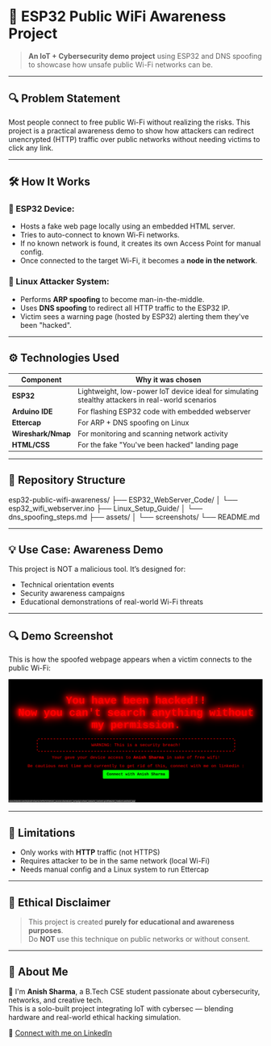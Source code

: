 # 🚨 ESP32 Public WiFi Awareness Project

> **An IoT + Cybersecurity demo project** using ESP32 and DNS spoofing to showcase how unsafe public Wi-Fi networks can be.

---

## 🔍 Problem Statement

Most people connect to free public Wi-Fi without realizing the risks. This project is a practical awareness demo to show how attackers can redirect unencrypted (HTTP) traffic over public networks without needing victims to click any link.

---

## 🛠️ How It Works

### 🔹 ESP32 Device:
- Hosts a fake web page locally using an embedded HTML server.
- Tries to auto-connect to known Wi-Fi networks.
- If no known network is found, it creates its own Access Point for manual config.
- Once connected to the target Wi-Fi, it becomes a **node in the network**.

### 🔹 Linux Attacker System:
- Performs **ARP spoofing** to become man-in-the-middle.
- Uses **DNS spoofing** to redirect all HTTP traffic to the ESP32 IP.
- Victim sees a warning page (hosted by ESP32) alerting them they've been "hacked".

---

## ⚙️ Technologies Used

| Component      | Why it was chosen                              |
|----------------|------------------------------------------------|
| **ESP32**      | Lightweight, low-power IoT device ideal for simulating stealthy attackers in real-world scenarios |
| **Arduino IDE**| For flashing ESP32 code with embedded webserver |
| **Ettercap**   | For ARP + DNS spoofing on Linux                 |
| **Wireshark/Nmap** | For monitoring and scanning network activity |
| **HTML/CSS**   | For the fake "You've been hacked" landing page |

---

## 📂 Repository Structure
esp32-public-wifi-awareness/
├── ESP32_WebServer_Code/
│ └── esp32_wifi_webserver.ino
├── Linux_Setup_Guide/
│ └── dns_spoofing_steps.md
├── assets/
│ └── screenshots/
└── README.md


---

## 💡 Use Case: Awareness Demo

This project is NOT a malicious tool. It’s designed for:
- Technical orientation events
- Security awareness campaigns
- Educational demonstrations of real-world Wi-Fi threats

---

## 🔍 Demo Screenshot

This is how the spoofed webpage appears when a victim connects to the public Wi-Fi:

![ESP32 Webserver Demo](assets/screenshots/webpage-demo.png)

---

## 🚫 Limitations

- Only works with **HTTP** traffic (not HTTPS)
- Requires attacker to be in the same network (local Wi-Fi)
- Needs manual config and a Linux system to run Ettercap

---

## 🔐 Ethical Disclaimer

> This project is created **purely for educational and awareness purposes**.  
> Do **NOT** use this technique on public networks or without consent.

---

## 🙋 About Me

👋 I'm **Anish Sharma**, a B.Tech CSE student passionate about cybersecurity, networks, and creative tech.  
This is a solo-built project integrating IoT with cybersec — blending hardware and real-world ethical hacking simulation.

🔗 [Connect with me on LinkedIn](https://www.linkedin.com/in/anish-sharma-547b72256)



